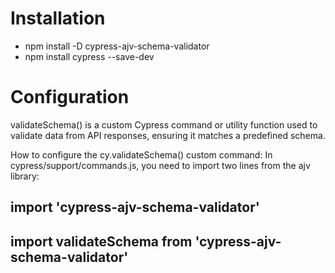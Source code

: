 
# Installation
- npm install -D cypress-ajv-schema-validator
- npm install cypress --save-dev

# Configuration
validateSchema() is a custom Cypress command or utility function used to validate data from API responses, ensuring it matches a predefined schema.

How to configure the cy.validateSchema() custom command: In cypress/support/commands.js, you need to import two lines from the ajv library:

## import 'cypress-ajv-schema-validator'

## import validateSchema from 'cypress-ajv-schema-validator'


